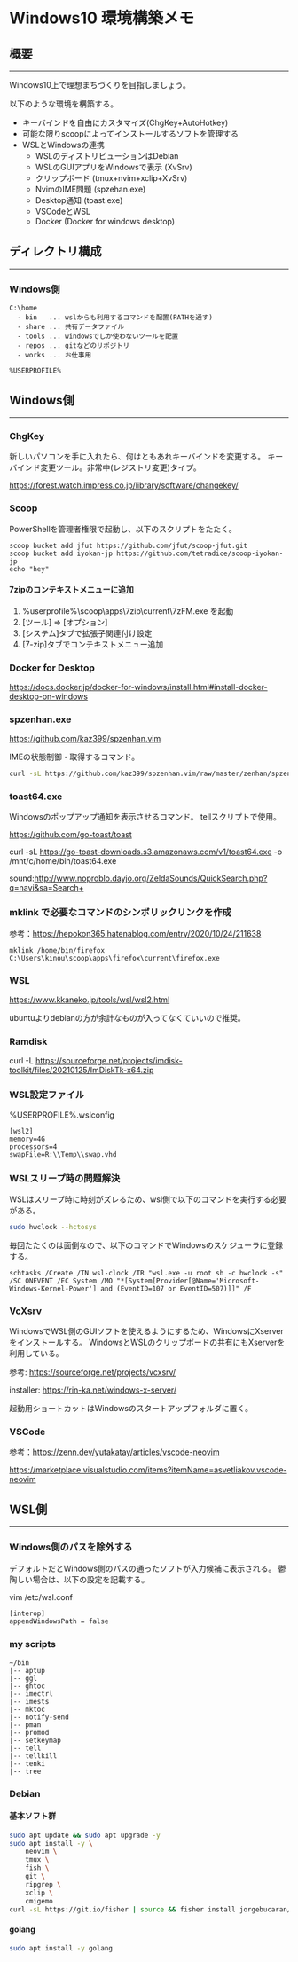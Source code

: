 # Windows10 環境構築メモ
## 概要
----------------------------------------
Windows10上で理想まちづくりを目指しましょう。

以下のような環境を構築する。

- キーバインドを自由にカスタマイズ(ChgKey+AutoHotkey)
- 可能な限りscoopによってインストールするソフトを管理する
- WSLとWindowsの連携
  - WSLのディストリビューションはDebian
  - WSLのGUIアプリをWindowsで表示 (XvSrv)
  - クリップボード (tmux+nvim+xclip+XvSrv)
  - NvimのIME問題 (spzehan.exe)
  - Desktop通知 (toast.exe)
  - VSCodeとWSL
  - Docker (Docker for windows desktop)


## ディレクトリ構成
----------------------------------------
### Windows側

```
C:\home
  - bin   ... wslからも利用するコマンドを配置(PATHを通す)
  - share ... 共有データファイル
  - tools ... windowsでしか使わないツールを配置
  - repos ... gitなどのリポジトリ
  - works ... お仕事用

%USERPROFILE%
```


## Windows側
----------------------------------------
### ChgKey
新しいパソコンを手に入れたら、何はともあれキーバインドを変更する。
キーバインド変更ツール。非常中(レジストリ変更)タイプ。

https://forest.watch.impress.co.jp/library/software/changekey/


### Scoop 
PowerShellを管理者権限で起動し、以下のスクリプトをたたく。

```dos
scoop bucket add jfut https://github.com/jfut/scoop-jfut.git
scoop bucket add iyokan-jp https://github.com/tetradice/scoop-iyokan-jp
echo "hey"
```


#### 7zipのコンテキストメニューに追加
1. %userprofile%\scoop\apps\7zip\current\7zFM.exe を起動
2. [ツール] => [オプション]
3. [システム]タブで拡張子関連付け設定
4. [7-zip]タブでコンテキストメニュー追加


### Docker for Desktop

https://docs.docker.jp/docker-for-windows/install.html#install-docker-desktop-on-windows


### spzenhan.exe
https://github.com/kaz399/spzenhan.vim

IMEの状態制御・取得するコマンド。

```sh
curl -sL https://github.com/kaz399/spzenhan.vim/raw/master/zenhan/spzenhan.exe -o /mnt/c/home/bin/spzenhan.exe
```

### toast64.exe
Windowsのポップアップ通知を表示させるコマンド。
tellスクリプトで使用。

https://github.com/go-toast/toast

curl -sL https://go-toast-downloads.s3.amazonaws.com/v1/toast64.exe -o /mnt/c/home/bin/toast64.exe

sound:http://www.noproblo.dayjo.org/ZeldaSounds/QuickSearch.php?q=navi&sa=Search+


### mklink で必要なコマンドのシンボリックリンクを作成
参考：https://hepokon365.hatenablog.com/entry/2020/10/24/211638

```dos
mklink /home/bin/firefox  C:\Users\kinou\scoop\apps\firefox\current\firefox.exe

```

### WSL
https://www.kkaneko.jp/tools/wsl/wsl2.html

ubuntuよりdebianの方が余計なものが入ってなくていいので推奨。

### Ramdisk
curl -L https://sourceforge.net/projects/imdisk-toolkit/files/20210125/ImDiskTk-x64.zip


### WSL設定ファイル
%USERPROFILE%\.wslconfig

```
[wsl2]
memory=4G
processors=4
swapFile=R:\\Temp\\swap.vhd
```

### WSLスリープ時の問題解決
WSLはスリープ時に時刻がズレるため、wsl側で以下のコマンドを実行する必要がある。

```sh
sudo hwclock --hctosys
```

毎回たたくのは面倒なので、以下のコマンドでWindowsのスケジューラに登録する。

```dos
schtasks /Create /TN wsl-clock /TR "wsl.exe -u root sh -c hwclock -s" /SC ONEVENT /EC System /MO "*[System[Provider[@Name='Microsoft-Windows-Kernel-Power'] and (EventID=107 or EventID=507)]]" /F
```

### VcXsrv
WindowsでWSL側のGUIソフトを使えるようにするため、WindowsにXserverをインストールする。
WindowsとWSLのクリップボードの共有にもXserverを利用している。

参考: https://sourceforge.net/projects/vcxsrv/

installer: https://rin-ka.net/windows-x-server/

起動用ショートカットはWindowsのスタートアップフォルダに置く。


### VSCode
参考：https://zenn.dev/yutakatay/articles/vscode-neovim

https://marketplace.visualstudio.com/items?itemName=asvetliakov.vscode-neovim


## WSL側
----------------------------------------
### Windows側のパスを除外する
デフォルトだとWindows側のパスの通ったソフトが入力候補に表示される。
鬱陶しい場合は、以下の設定を記載する。

vim /etc/wsl.conf

```sh
[interop]
appendWindowsPath = false
```

### my scripts

```
~/bin
|-- aptup
|-- ggl
|-- ghtoc
|-- imectrl
|-- imests
|-- mktoc
|-- notify-send
|-- pman
|-- promod
|-- setkeymap
|-- tell
|-- tellkill
|-- tenki
|-- tree
```

### Debian

#### 基本ソフト群
```sh
sudo apt update && sudo apt upgrade -y
sudo apt install -y \
    neovim \
    tmux \
    fish \
    git \
    ripgrep \
    xclip \
    cmigemo
curl -sL https://git.io/fisher | source && fisher install jorgebucaran/fisher
```

#### golang

```sh
sudo apt install -y golang
```

